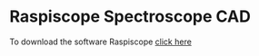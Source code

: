 # Raspiscope Spectroscope CAD

To download the software Raspiscope [click here](https://github.com/antlampas/raspiscope-python)